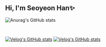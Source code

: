 ## Hi, I'm Seoyeon Han✨

<!--
**yeon55/yeon55** is a ✨ _special_ ✨ repository because its `README.md` (this file) appears on your GitHub profile.

Here are some ideas to get you started:

- 🔭 I’m currently working on ...
- 🌱 I’m currently learning ...
- 👯 I’m looking to collaborate on ...
- 🤔 I’m looking for help with ...
- 💬 Ask me about ...
- 📫 How to reach me: ...
- 😄 Pronouns: ...
- ⚡ Fun fact: ...
-->
![Anurag's GitHub stats](https://github-readme-stats.vercel.app/api?username=yeon55&show_icons=true&theme=swift)

<br/>

[![Velog's GitHub stats](https://velog-readme-stats.vercel.app/api/badge?name=hahan)](https://velog.io/@hahan)
[![Velog's GitHub stats](https://velog-readme-stats.vercel.app/api?name=hahan)](https://github.com/hahan/velog-readme-stats)
